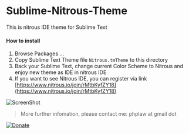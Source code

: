 Sublime-Nitrous-Theme
=====================

This is nitrous IDE theme for Sublime Text

#### How to install

1. Browse Packages ...
2. Copy Sublime Text Theme file `Nitrous.tmTheme` to this directory
3. Back your Sublime Text, change current Color Scheme to Nitrous and enjoy new theme as IDE in nitrous IDE
4. If you want to see Nitrous IDE, you can register via link [https://www.nitrous.io/join/rMtbKyfZY18](https://www.nitrous.io/join/rMtbKyfZY18)

![ScreenShot](http://i.imgur.com/gBqVKkx.png)

> More further infomation, please contact me: phplaw at gmail dot 

[![Donate](https://www.paypalobjects.com/en_US/i/btn/btn_donate_LG.gif)](https://www.paypal.com/cgi-bin/webscr?cmd=_s-xclick&hosted_button_id=849426)
